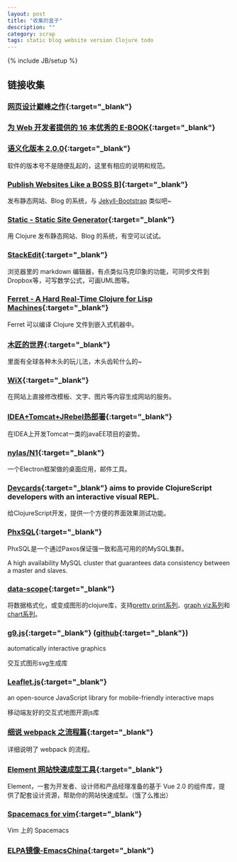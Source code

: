 ```yaml
---
layout: post
title: "收集的盒子"
description: ""
category: scrap
tags: static blog website version Clojure todo
---
```

{% include JB/setup %}

## 链接收集

### [网页设计巅峰之作](https://zhuanlan.zhihu.com/p/24083839){:target="_blank"}

### [为 Web 开发者提供的 16 本优秀的 E-BOOK](https://gold.xitu.io/post/58439d2aa22b9d006c215e50){:target="_blank"}

### [语义化版本 2.0.0](http://semver.org/lang/zh-CN/#section){:target="_blank"}

软件的版本号不是随便乱起的，这里有相应的说明和规范。

### [Publish Websites Like a BOSS B\]](http://ruhoh.com/){:target="_blank"}

发布静态网站、Blog 的系统，与 [Jekyll-Bootstrap](http://jekyllbootstrap.com) 类似吧~

### [Static - Static Site Generator](https://nakkaya.com/static.html){:target="_blank"}

用 Clojure 发布静态网站、Blog 的系统，有空可以试试。

### [StackEdit](https://stackedit.io){:target="_blank"}

浏览器里的 markdown 编辑器，有点类似马克印象的功能，可同步文件到Dropbox等，可写数学公式，可画UML图等。

### [Ferret - A Hard Real-Time Clojure for Lisp Machines](https://nakkaya.com/2016/06/10/ferret-a-hard-real-time-clojure-for-lisp-machines/){:target="_blank"}

Ferret 可以编译 Clojure 文件到嵌入式机器中。

### [木匠的世界](http://woodgears.ca/){:target="_blank"}

里面有全球各种木头的玩儿法，木头齿轮什么的~

### [WiX](http://www.wix.com/){:target="_blank"}

在网站上直接修改模板、文字、图片等内容生成网站的服务。

### [IDEA+Tomcat+JRebel热部署](http://wibiline.iteye.com/blog/2073399){:target="_blank"}

在IDEA上开发Tomcat一类的javaEE项目的姿势。

### [nylas/N1](http://github.com/nylas/N1){:target="_blank"}

一个Electron框架做的桌面应用，邮件工具。

### [Devcards](https://github.com/bhauman/devcards){:target="_blank"} aims to provide ClojureScript developers with an interactive visual REPL.

给ClojureScript开发，提供一个方便的界面效果测试功能。

### [PhxSQL](https://github.com/tencent-wechat/phxsql){:target="_blank"}

PhxSQL是一个通过Paxos保证强一致和高可用的的MySQL集群。

A high availability MySQL cluster that guarantees data consistency between a master and slaves.

### [data-scope](https://github.com/jsofra/data-scope){:target="_blank"}

将数据格式化，或变成图形的clojure库，支持[pretty print系列](https://github.com/jsofra/data-scope#pretty-print)、[graph viz系列](https://github.com/jsofra/data-scope#graphs)和[chart系列](https://github.com/jsofra/data-scope#charts)。

### [g9.js](http://omrelli.ug/g9/gallery/){:target="_blank"} ([github](https://github.com/bijection/g9){:target="_blank"})

automatically interactive graphics

交互式图形svg生成库

### [Leaflet.js](http://leafletjs.com/){:target="_blank"}

an open-source JavaScript library for mobile-friendly interactive maps

移动端友好的交互式地图开源js库

### [细说 webpack 之流程篇](http://taobaofed.org/blog/2016/09/09/webpack-flow/){:target="_blank"}

详细说明了 webpack 的流程。

### [Element 网站快速成型工具](http://element.eleme.io/){:target="_blank"}

Element，一套为开发者、设计师和产品经理准备的基于 Vue 2.0 的组件库，提供了配套设计资源，帮助你的网站快速成型。（饿了么推出）

### [Spacemacs for vim](https://github.com/ctjhoa/spacevim){:target="_blank"}

Vim 上的 Spacemacs

### [ELPA镜像-EmacsChina](https://elpa.emacs-china.org/){:target="_blank"}